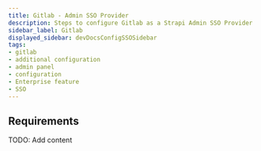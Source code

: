 ```yaml
---
title: Gitlab - Admin SSO Provider
description: Steps to configure Gitlab as a Strapi Admin SSO Provider
sidebar_label: Gitlab
displayed_sidebar: devDocsConfigSSOSidebar
tags:
- gitlab
- additional configuration
- admin panel
- configuration
- Enterprise feature
- SSO 
---
```


## Requirements

TODO: Add content
